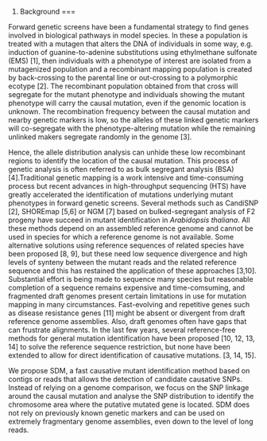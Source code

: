 
1. Background 
===

Forward genetic screens have been a fundamental strategy to find genes involved in biological pathways in model species. In these a population is treated with a mutagen that alters the DNA of individuals in some way, e.g. induction of guanine-to-adenine substitutions using ethylmethane sulfonate (EMS) [1], then individuals with a phenotype of interest are isolated from a mutagenized population and a recombinant mapping population is created by back-crossing to the parental line or out-crossing to a polymorphic ecotype [2]. The recombinant population obtained from that cross will segregate for the mutant phenotype and individuals showing the mutant phenotype will carry the causal mutation, even if the genomic location is unknown. The recombination frequency between the causal mutation and nearby genetic markers is low, so the alleles of these linked genetic markers will co-segregate with the phenotype-altering mutation while the remaining unlinked makers segregate randomly in the genome [3].

 Hence, the allele distribution analysis can unhide these low recombinant regions to identify the location of the causal mutation. This process of genetic analysis is often referred to as bulk segregant analysis (BSA) [4].Traditional genetic mapping is a work intensive and time-consuming process but recent advances in high-throughput sequencing (HTS) have greatly accelerated the identification of mutations underlying mutant phenotypes in forward genetic screens. Several methods such as  CandiSNP [2], SHOREmap [5,6] or NGM [7] based on bulked-segregant analysis of F2 progeny have succeed in mutant identification in *Arabidopsis thaliana*. All these methods depend on an assembled reference genome and cannot be used in species for which a reference genome is not available. Some alternative solutions using reference sequences of related species have been proposed [8, 9], but these need low sequence divergence and high levels of synteny between the mutant reads and the related reference sequence and this has restained the application of these approaches [3,10]. Substantial effort is being made to sequence many species but reasonable completion of a sequence remains expensive and time-comsuming, and fragmented draft genomes present certain limitations in use for mutation mapping in many circumstances. Fast-evolving and repetitive genes such as disease resistance genes [11] might be absent or divergent from draft reference genome assemblies. Also, draft genomes often have gaps that can frustrate alignments. In the last few years, several reference-free methods for general mutation identification have been proposed [10, 12, 13, 14] to solve the reference sequence restriction, but none have been extended to allow for direct identification of causative mutations. [3, 14, 15].

We propose SDM, a fast causative mutant identification method based on contigs or reads that allows the detection of candidate causative SNPs. Instead of relying on a genome comparison, we focus on the SNP linkage around the causal mutation and analyse the SNP distribution to identify the chromosome area where the putative mutated gene is located. SDM does not rely on previously known genetic markers and can be used on extremely fragmentary genome assemblies, even down to the level of long reads.

